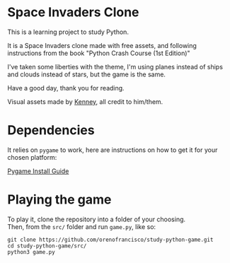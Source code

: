 # Space Invaders Clone

This is a learning project to study Python.

It is a Space Invaders clone made with free assets, and following instructions from the book "Python Crash Course (1st Edition)"

I've taken some liberties with the theme, I'm using planes instead of ships and clouds instead of stars, but the game is the same.

Have a good day, thank you for reading.

Visual assets made by [Kenney](https://kenney.nl/), all credit to him/them.

# Dependencies

It relies on ```pygame``` to work, here are instructions on how to get it for your chosen platform:

[Pygame Install Guide](https://www.pygame.org/wiki/GettingStarted) 

# Playing the game

To play it, clone the repository into a folder of your choosing.     
Then, from the ```src/``` folder and run ```game.py```, like so:

```
git clone https://github.com/orenofrancisco/study-python-game.git    
cd study-python-game/src/
python3 game.py
```
